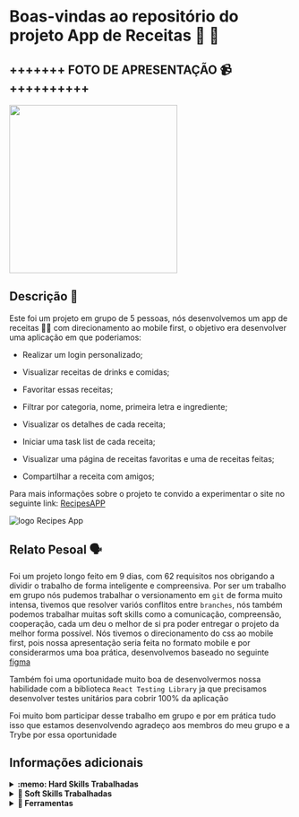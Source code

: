 
# Boas-vindas ao repositório do projeto App de Receitas 🍕 🍔


## +++++++ FOTO DE APRESENTAÇÃO 📹 ++++++++++
  
<img width="300" src="https://user-images.githubusercontent.com/14060102/225670156-2684b95b-eb39-4fe9-9eb6-32b7557e30f2.gif" />
  


## Descrição :envelope_with_arrow:

Este foi um projeto em grupo de 5 pessoas, nós desenvolvemos um app de receitas 🥪🌯  com direcionamento ao mobile first, o objetivo era desenvolver uma aplicação em que poderiamos:





- Realizar um login personalizado;

- Visualizar receitas de drinks e comidas;

- Favoritar essas receitas;

- Filtrar por categoria, nome, primeira letra e ingrediente;

- Visualizar os detalhes de cada receita;

- Iniciar uma task list de cada receita;

- Visualizar uma página de receitas favoritas e uma de receitas feitas;

- Compartilhar a receita com amigos;

 Para mais informações sobre o projeto te convido a experimentar o site no seguinte link: <a href="https://trybe-wallet-mauve-two.vercel.app/">RecipesAPP</a>


![logo Recipes App](https://user-images.githubusercontent.com/14060102/225666859-12c735b1-e998-459f-98d2-2f9c9e313a47.png)


## Relato Pesoal :speaking_head:

Foi um projeto longo feito em  9 dias, com 62 requisitos nos obrigando a dividir o trabalho de forma inteligente e compreensiva. Por ser um trabalho em grupo nós pudemos trabalhar o versionamento em `git` de forma muito intensa, tivemos que resolver variós conflitos entre `branches`, nós também podemos trabalhar muitas soft skills como a comunicação, compreensão, cooperação, cada um deu o melhor de si pra poder entregar o projeto da melhor forma possível. Nós tivemos o direcionamento do css ao mobile first, pois nossa apresentação seria feita no formato mobile e por considerarmos uma boa prática, desenvolvemos baseado no seguinte <a href="https://www.figma.com/file/9WXNFMewKRBC5ZawU1EXYG/%5BProjeto%5D%5BFrontend%5D-Recipes-App?node-id=0-1" target="_blank"> figma  </a>

Também foi uma oportunidade muito boa de desenvolvermos nossa habilidade com a biblioteca `React Testing Library` ja que precisamos desenvolver testes unitários para cobrir 100% da aplicação

Foi muito bom participar desse trabalho em grupo e por em prática tudo isso que estamos desenvolvendo agradeço aos membros do meu grupo e a Trybe por essa oportunidade
## Informações adicionais
<details>
  <summary><strong>:memo: Hard Skills Trabalhadas</strong></summary><br />

Neste projeto, podemos trabalhar novas habilidades aprendidas como:

- `React Hooks`

- `Componentes Funcionais`

- `Context Api`

- `React Testing Library`

- `React`

</details>

<details>
  <summary><strong>🤝 Soft Skills Trabalhadas</strong></summary><br />

Neste projeto, podemos trabalhar principalmente as seguintes habilidades comportamentais:

- Colaboração

- Empatia

- Comunicação

- Brainstorm

- Organização
  
- Estabelecer acordos pré desenvolvimento

</details>


<details>
  <summary><strong>🔧 Ferramentas</strong></summary><br />
  
  * React
  * React Testing Library
  *  <a href="https://www.figma.com/file/9WXNFMewKRBC5ZawU1EXYG/%5BProjeto%5D%5BFrontend%5D-Recipes-App?node-id=0-1" target="_blank"> Figma </a>	
  * React Hooks
  * Componentes Funcionais
  * Context API
  * Trello
  * Tailwind
  * CSS
  * HTML
  * JavaScript
  * LocalStorage
  * Linter
  
  
</details>
  
